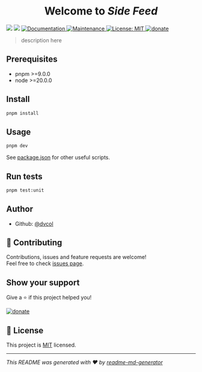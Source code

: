 <h1 align="center">Welcome to <i>Side Feed</i></h1>
<p>
  <img src="https://img.shields.io/badge/pnpm-%3E%3D7.0.0-blue.svg" />
  <img src="https://img.shields.io/badge/node-%3E%3D17.0.0-blue.svg" />
  <a href="https://github.com/dvcol/side-feed#readme" target="_blank">
    <img alt="Documentation" src="https://img.shields.io/badge/documentation-yes-brightgreen.svg" />
  </a>
  <a href="https://github.com/dvcol/side-feed/graphs/commit-activity" target="_blank">
    <img alt="Maintenance" src="https://img.shields.io/badge/Maintained%3F-yes-green.svg" />
  </a>
  <a href="https://github.com/dvcol/side-feed/blob/master/LICENSE" target="_blank">
    <img alt="License: MIT" src="https://img.shields.io/github/license/dvcol/side-feed" />
  </a>
 <a href="https://paypal.me/dvcol/5" target="_blank">
    <img alt="donate" src="https://img.shields.io/badge/Donate%20€-PayPal-brightgreen.svg" />
  </a>
</p>

> <Side Feed> description here

## Prerequisites

- pnpm >=9.0.0
- node >=20.0.0

## Install

```sh
pnpm install
```

## Usage

```sh
pnpm dev
```

See [package.json](https://github.com/dvcol/side-feed/blob/main/package.json) for other useful scripts.

## Run tests

```sh
pnpm test:unit
```

## Author

- Github: [@dvcol](https://github.com/dvcol)

## 🤝 Contributing

Contributions, issues and feature requests are welcome!<br />Feel free to check [issues page](https://github.com/dvcol/side-feed/issues).

## Show your support

Give a ⭐️ if this project helped you!

 <a href="https://paypal.me/dvcol/5" target="_blank">
    <img alt="donate" src="https://img.shields.io/badge/Donate%20€-PayPal-brightgreen.svg" />
  </a>

## 📝 License

This project is [MIT](https://github.com/dvcol/side-feed/blob/master/LICENSE) licensed.

---

_This README was generated with ❤️ by [readme-md-generator](https://github.com/kefranabg/readme-md-generator)_
